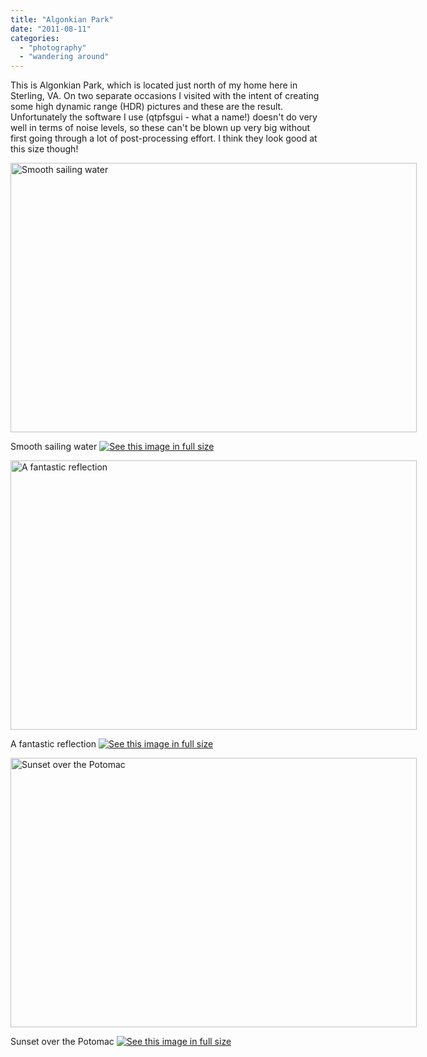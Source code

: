 ```yaml
---
title: "Algonkian Park"
date: "2011-08-11"
categories: 
  - "photography"
  - "wandering around"
---
```

This is Algonkian Park, which is located just north of my home here in Sterling, VA. On two separate occasions I visited with the intent of creating some high dynamic range (HDR) pictures and these are the result. Unfortunately the software I use (qtpfsgui - what a name!) doesn't do very well in terms of noise levels, so these can't be blown up very big without first going through a lot of post-processing effort. I think they look good at this size though!

<div class='wp-caption aligncenter' style='width: 660px; margin-left: auto; margin-right: auto;'>
<img width='650px' height='431px' alt="Smooth sailing water" title='Smooth sailing water' src='/uploads/2011/08/Algonkian/algonkian_2_m.jpg'>
<p class='wp-caption-text'>Smooth sailing water <a href='/uploads/2011/08/Algonkian/algonkian_2_l.jpg'><img alt='See this image in full size' src='/static/fs_img.jpg' /></a></p>
</div>

<div class='wp-caption aligncenter' style='width: 660px; margin-left: auto; margin-right: auto;'>
<img width='650px' height='431px' alt="A fantastic reflection" title='A fantastic reflection' src='/uploads/2011/08/Algonkian/algonkian_3_m.jpg'>
<p class='wp-caption-text'>A fantastic reflection <a href='/uploads/2011/08/Algonkian/algonkian_3_l.jpg'><img alt='See this image in full size' src='/static/fs_img.jpg' /></a></p>
</div>

<div class='wp-caption aligncenter' style='width: 660px; margin-left: auto; margin-right: auto;'>
<img width='650px' height='431px' alt="Sunset over the Potomac" title='Sunset over the Potomac' src='/uploads/2011/08/Algonkian/algonkian_m.jpg'>
<p class='wp-caption-text'>Sunset over the Potomac <a href='/uploads/2011/08/Algonkian/algonkian_l.jpg'><img alt='See this image in full size' src='/static/fs_img.jpg' /></a></p>
</div>
